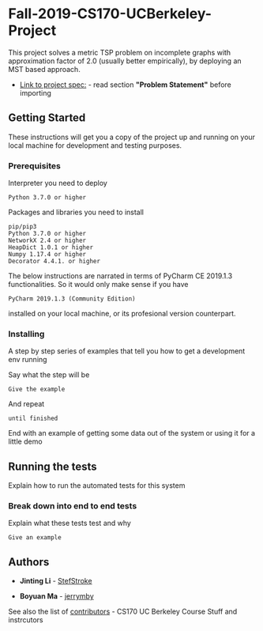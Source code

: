 # Fall-2019-CS170-UCBerkeley-Project

This project solves a metric TSP problem on incomplete graphs with approximation factor of 2.0 (usually better empirically), by deploying an MST based approach. 
* [Link to project spec:](https://cs170.org/assets/project/spec.pdf) - read  section **"Problem Statement"** before importing

## Getting Started

These instructions will get you a copy of the project up and running on your local machine for development and testing purposes. 



### Prerequisites

Interpreter you need to deploy

```
Python 3.7.0 or higher
```

Packages and libraries you need to install

```
pip/pip3
Python 3.7.0 or higher
NetworkX 2.4 or higher
HeapDict 1.0.1 or higher
Numpy 1.17.4 or higher
Decorator 4.4.1. or higher
```

The below instructions are narrated in terms of PyCharm CE 2019.1.3 functionalities. So it would only make sense if you have 

```
PyCharm 2019.1.3 (Community Edition)
```

installed on your local machine, or its profesional version counterpart. 

### Installing

A step by step series of examples that tell you how to get a development env running

Say what the step will be

```
Give the example
```

And repeat

```
until finished
```

End with an example of getting some data out of the system or using it for a little demo

## Running the tests

Explain how to run the automated tests for this system

### Break down into end to end tests

Explain what these tests test and why

```
Give an example
```

## Authors

* **Jinting Li** - [StefStroke](https://github.com/StefStroke)

* **Boyuan Ma** - [jerrymby](https://github.com/jerrymby)

See also the list of [contributors](https://cs170.org/staff/) - CS170 UC Berkeley Course Stuff and instrcutors


